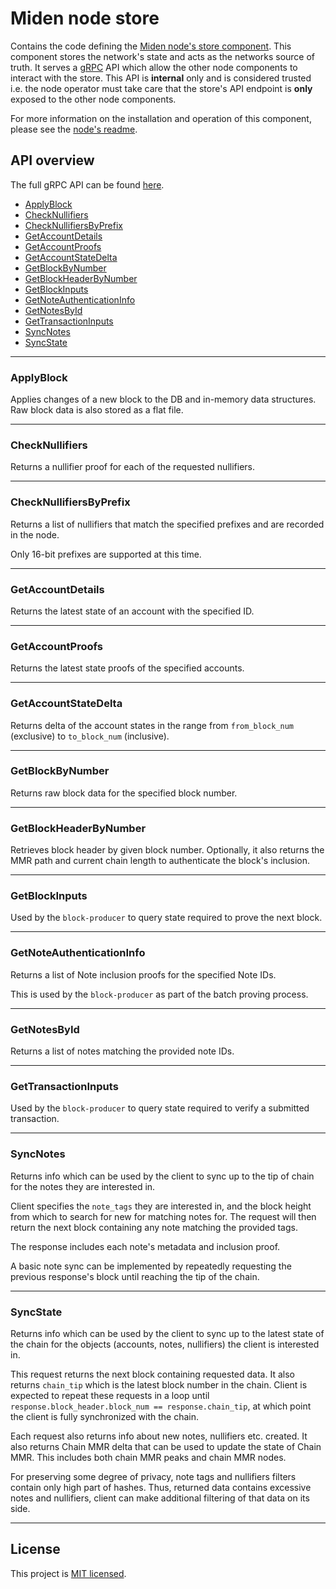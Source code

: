 # Miden node store

Contains the code defining the [Miden node's store component](/README.md#architecture). This component stores the
network's state and acts as the networks source of truth. It serves a [gRPC](https://grpc.io) API which allow the other
node components to interact with the store. This API is **internal** only and is considered trusted i.e. the node
operator must take care that the store's API endpoint is **only** exposed to the other node components.

For more information on the installation and operation of this component, please see the [node's readme](/README.md).

## API overview

The full gRPC API can be found [here](../../proto/proto/store.proto).

<!--toc:start-->
- [ApplyBlock](#applyblock)
- [CheckNullifiers](#checknullifiers)
- [CheckNullifiersByPrefix](#checknullifiersbyprefix)
- [GetAccountDetails](#getaccountdetails)
- [GetAccountProofs](#getaccountproofs)
- [GetAccountStateDelta](#getaccountstatedelta)
- [GetBlockByNumber](#getblockbynumber)
- [GetBlockHeaderByNumber](#getblockheaderbynumber)
- [GetBlockInputs](#getblockinputs)
- [GetNoteAuthenticationInfo](#getnoteauthenticationinfo)
- [GetNotesById](#getnotesbyid)
- [GetTransactionInputs](#gettransactioninputs)
- [SyncNotes](#syncnotes)
- [SyncState](#syncstate)
<!--toc:end-->

---

### ApplyBlock

Applies changes of a new block to the DB and in-memory data structures. Raw block data is also stored as a flat file.

---

### CheckNullifiers

Returns a nullifier proof for each of the requested nullifiers.

---

### CheckNullifiersByPrefix

Returns a list of nullifiers that match the specified prefixes and are recorded in the node.

Only 16-bit prefixes are supported at this time.

---

### GetAccountDetails

Returns the latest state of an account with the specified ID.

---

### GetAccountProofs

Returns the latest state proofs of the specified accounts.

---

### GetAccountStateDelta

Returns delta of the account states in the range from `from_block_num` (exclusive) to `to_block_num` (inclusive).

---

### GetBlockByNumber

Returns raw block data for the specified block number.

---

### GetBlockHeaderByNumber

Retrieves block header by given block number. Optionally, it also returns the MMR path and current chain length to
authenticate the block's inclusion.

---

### GetBlockInputs

Used by the `block-producer` to query state required to prove the next block.

---

### GetNoteAuthenticationInfo

Returns a list of Note inclusion proofs for the specified Note IDs.

This is used by the `block-producer` as part of the batch proving process.

---

### GetNotesById

Returns a list of notes matching the provided note IDs.

---

### GetTransactionInputs

Used by the `block-producer` to query state required to verify a submitted transaction.

---

### SyncNotes

Returns info which can be used by the client to sync up to the tip of chain for the notes they are interested in.

Client specifies the `note_tags` they are interested in, and the block height from which to search for new for matching
notes for. The request will then return the next block containing any note matching the provided tags.

The response includes each note's metadata and inclusion proof.

A basic note sync can be implemented by repeatedly requesting the previous response's block until reaching the tip of
the chain.

---

### SyncState

Returns info which can be used by the client to sync up to the latest state of the chain for the objects (accounts,
notes, nullifiers) the client is interested in.

This request returns the next block containing requested data. It also returns `chain_tip` which is the latest block
number in the chain. Client is expected to repeat these requests in a loop until
`response.block_header.block_num == response.chain_tip`, at which point the client is fully synchronized with the chain.

Each request also returns info about new notes, nullifiers etc. created. It also returns Chain MMR delta that can be
used to update the state of Chain MMR. This includes both chain MMR peaks and chain MMR nodes.

For preserving some degree of privacy, note tags and nullifiers filters contain only high part of hashes. Thus, returned
data contains excessive notes and nullifiers, client can make additional filtering of that data on its side.

---

## License

This project is [MIT licensed](../../LICENSE).
